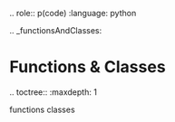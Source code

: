 .. role:: p(code)
   :language: python

.. _functionsAndClasses:

Functions & Classes
===================

.. toctree::
   :maxdepth: 1
   
   functions
   classes